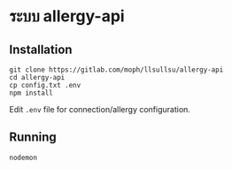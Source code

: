 # ระบบ allergy-api
## Installation

```
git clone https://gitlab.com/moph/llsullsu/allergy-api
cd allergy-api
cp config.txt .env
npm install
```

Edit `.env` file for connection/allergy configuration.

## Running

```
nodemon
```
